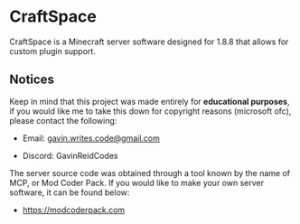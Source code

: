 # CraftSpace
CraftSpace is a Minecraft server software designed for 1.8.8 that allows for custom plugin support.

## Notices
Keep in mind that this project was made entirely for **educational purposes**, if you would like me to take this down for copyright reasons (microsoft ofc), please contact the following:

- Email: gavin.writes.code@gmail.com

- Discord: GavinReidCodes

The server source code was obtained through a tool known by the name of MCP, or Mod Coder Pack. If you would like to make your own server software, it can be found below:

- https://modcoderpack.com
